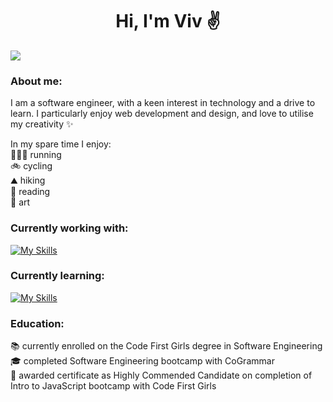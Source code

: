 <h1 align="center">Hi, I'm Viv ✌</h1>

<a href="https://www.linkedin.com/in/vivien-croggon/" ><img src="https://img.shields.io/badge/LinkedIn-0077B5?style=for-the-badge&logo=linkedin&logoColor=white" /> </a>
### About me:
I am a software engineer, with a keen interest in technology and a drive to learn. I particularly enjoy web development and design, and love to utilise my creativity ✨

In my spare time I enjoy:</br>
🏃🏻‍♀️ running</br>
🚲 cycling</br>
⛰️ hiking</br>
📖 reading</br>
🎨 art

### Currently working with:

[![My Skills](https://skillicons.dev/icons?i=js,html,css,python,git,pycharm,vscode)](https://skillicons.dev)

### Currently learning:

[![My Skills](https://skillicons.dev/icons?i=docker,react)](https://skillicons.dev)

### Education:
📚 currently enrolled on the Code First Girls degree in Software Engineering</br>
🎓 completed Software Engineering bootcamp with CoGrammar</br>
💫 awarded certificate as Highly Commended Candidate on completion of Intro to JavaScript bootcamp with Code First Girls
